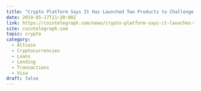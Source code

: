 ```yaml
---
title: "Crypto Platform Says It Has Launched Two Products to Challenge Banks and Empower Customers"
date: 2019-05-17T11:20:00Z
link: https://cointelegraph.com/news/crypto-platform-says-it-launches-two-products-to-challenge-banks-and-empower-customers?utm_medium=RSS&utm_source=hune
site: cointelegraph.com
topic: crypto
category:
  - Altcoin
  - Cryptocurrencies
  - Loans
  - Lending
  - Transactions
  - Visa
draft: false
---
```

